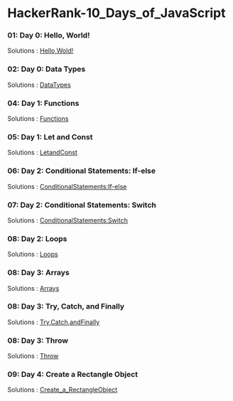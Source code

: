 # HackerRank-10_Days_of_JavaScript

### 01: Day 0: Hello, World!
Solutions : [Hello,Wold!](./Day0:Hello,World!.js)
### 02: Day 0: Data Types
Solutions : [DataTypes](./Day0:DataTypes.js)
### 04: Day 1: Functions
Solutions : [Functions](./Day1:Functions.js)
### 05: Day 1: Let and Const
Solutions : [LetandConst](./Day1:LetandConst.js)
### 06: Day 2: Conditional Statements: If-else
Solutions : [ConditionalStatements:If-else](./Day2:ConditionalStatements:If-Else.js)
### 07: Day 2: Conditional Statements: Switch
Solutions : [ConditionalStatements:Switch](./Day2:ConditionalStatements:Switch.js)
### 08: Day 2: Loops
Solutions : [Loops](./Day2:Loops.js)
### 08: Day 3: Arrays
Solutions : [Arrays](./Day3:Arrays.js)
### 08: Day 3: Try, Catch, and Finally
Solutions : [Try,Catch,andFinally](./Day3:Try,Catch,andFinally.js)
### 08: Day 3: Throw
Solutions : [Throw](./Day3:Throw.js)

### 09: Day 4: Create a Rectangle Object
Solutions : [Create_a_RectangleObject](./Day4:Create_a_RectangleObject.js)
